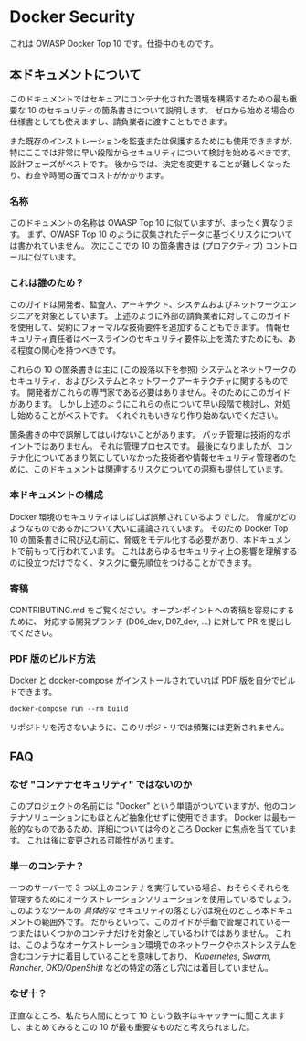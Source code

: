 Docker Security
===============

これは OWASP Docker Top 10 です。仕掛中のものです。

## 本ドキュメントについて

このドキュメントではセキュアにコンテナ化された環境を構築するための最も重要な 10 のセキュリティの箇条書きについて説明します。
ゼロから始める場合の仕様書としても使えますし、請負業者に渡すこともできます。



また既存のインストレーションを監査または保護するためにも使用できますが、特にここでは非常に早い段階からセキュリティについて検討を始めるべきです。
設計フェーズがベストです。
後からでは、決定を変更することが難しくなったり、お金や時間の面でコストがかかります。


### 名称

このドキュメントの名称は OWASP Top 10 に似ていますが、まったく異なります。
まず、OWASP Top 10 のように収集されたデータに基づくリスクについては書かれていません。
次にここでの 10 の箇条書きは (プロアクティブ) コントロールに似ています。

### これは誰のため？

このガイドは開発者、監査人、アーキテクト、システムおよびネットワークエンジニアを対象としています。
上述のように外部の請負業者に対してこのガイドを使用して、契約にフォーマルな技術要件を追加することもできます。
情報セキュリティ責任者はベースラインのセキュリティ要件以上を満たすためにも、ある程度の関心を持つべきです。



これらの 10 の箇条書きは主に (この段落以下を参照) システムとネットワークのセキュリティ、およびシステムとネットワークアーキテクチャに関するものです。
開発者がこれらの専門家である必要はありません。そのためにこのガイドがあります。
しかし上述のようにこれらの点について早い段階で検討し、対処し始めることがベストです。
くれぐれもいきなり作り始めないでください。


箇条書きの中で誤解してはいけないことがあります。
パッチ管理は技術的なポイントではありません。
それは管理プロセスです。
最後になりましたが、コンテナ化についてあまり気にしていなかった技術者や情報セキュリティ管理者のために、このドキュメントは関連するリスクについての洞察も提供しています。

### 本ドキュメントの構成

Docker 環境のセキュリティはしばしば誤解されているようでした。
脅威がどのようなものであるかについて大いに議論されています。
そのため Docker Top 10 の箇条書きに飛び込む前に、脅威をモデル化する必要があり、本ドキュメントで前もって行われています。
これはあらゆるセキュリティ上の影響を理解するのに役立つだけでなく、タスクに優先順位をつけることができます。


### 寄稿

CONTRIBUTING.md をご覧ください。オープンポイントへの寄稿を容易にするために、
対応する開発ブランチ (D06_dev, D07_dev, ...) に対して PR を提出してください。


### PDF 版のビルド方法

Docker と docker-compose がインストールされていれば PDF 版を自分でビルドできます。


```
docker-compose run --rm build
```

リポジトリを汚さないように、このリポジトリでは頻繁には更新されません。

## FAQ

### なぜ "コンテナセキュリティ" ではないのか

このプロジェクトの名前には "Docker" という単語がついていますが、他のコンテナソリューションにもほとんど抽象化せずに使用できます。 
Docker は最も一般的なものであるため、詳細については今のところ Docker に焦点を当てています。
これは後に変更される可能性があります。


### 単一のコンテナ？

一つのサーバーで 3 つ以上のコンテナを実行している場合、おそらくそれらを管理するためにオーケストレーションソリューションを使用しているでしょう。
このようなツールの _具体的な_ セキュリティの落とし穴は現在のところ本ドキュメントの範囲外です。
だからといって、このガイドが手動で管理されている一つまたはいくつかのコンテナだけを対象としているわけではありません。
これは、このようなオーケストレーション環境でのネットワークやホストシステムを含むコンテナに着目していることを意味しており、 _Kubernetes_, _Swarm_, _Rancher_, _OKD/OpenShift_ などの特定の落とし穴には着目していません。




### なぜ十？

正直なところ、私たち人間にとって 10 という数字はキャッチーに聞こえますし、まとめてみるとこの 10 が最も重要なものだと考えられました。
